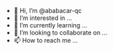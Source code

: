 - 👋 Hi, I’m @ababacar-qc
- 👀 I’m interested in ...
- 🌱 I’m currently learning ...
- 💞️ I’m looking to collaborate on ...
- 📫 How to reach me ...

<!---
ababacar-qc/ababacar-qc is a ✨ special ✨ repository because its `README.md` (this file) appears on your GitHub profile.
You can click the Preview link to take a look at your changes.
--->
